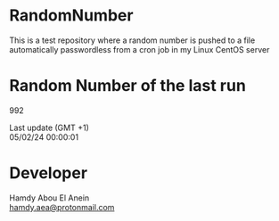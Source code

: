 # RandomNumber    
This is a test repository where a random number is pushed to a file automatically passwordless from a cron job in my Linux CentOS server    
# Random Number of the last run   
992
      
Last update (GMT +1)    
05/02/24 00:00:01
# Developer    
Hamdy Abou El Anein   
hamdy.aea@protonmail.com
